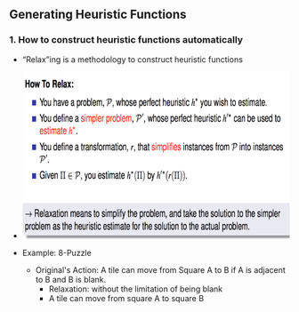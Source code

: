 ## Generating Heuristic Functions

### 1. How to construct heuristic functions automatically
+ “Relax”ing is a methodology to construct heuristic functions
+ <img src="https://github.com/Fannibals/AI/blob/master/pics/Relax.png" width= 700, height = 300> 

+ Example: 8-Puzzle
  - Original's Action: A tile can move from Square A to B if A is adjacent to B and B is blank.
    - Relaxation: without the limitation of being blank
    - A tile can move from square A to square B
    
